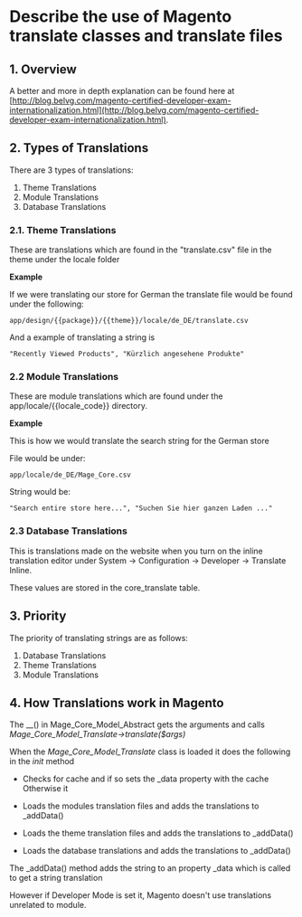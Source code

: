 # Describe the use of Magento translate classes and translate files

## 1. Overview

A better and more in depth explanation can be found here at
[http://blog.belvg.com/magento-certified-developer-exam-internationalization.html](http://blog.belvg.com/magento-certified-developer-exam-internationalization.html).


## 2. Types of Translations

There are 3 types of translations:

1. Theme Translations
2. Module Translations
3. Database Translations


### 2.1. Theme Translations

These are translations which are found in the "translate.csv" file in the theme under the locale folder

**Example**

If we were translating our store for German the translate file would be found under the following:

    app/design/{{package}}/{{theme}}/locale/de_DE/translate.csv

And a example of translating a string is

    "Recently Viewed Products", "Kürzlich angesehene Produkte"

### 2.2 Module Translations

These are module translations which are found under the app/locale/{{locale_code}} directory.

**Example**

This is how we would translate the search string for the German store

File would be under:

    app/locale/de_DE/Mage_Core.csv


String would be:

    "Search entire store here...", "Suchen Sie hier ganzen Laden ..."


### 2.3 Database Translations


This is translations made on the website when you turn on the inline translation editor under System -> Configuration -> Developer -> Translate Inline.

These values are stored in the core_translate table.


## 3. Priority

The priority of translating strings are as follows:

1. Database Translations
2. Theme Translations
3. Module Translations



## 4. How Translations work in Magento

The __() in Mage_Core_Model_Abstract gets the arguments and calls *Mage_Core_Model_Translate->translate($args)*

When the *Mage_Core_Model_Translate* class is loaded it does the following in the *init* method

- Checks for cache and if so sets the _data property with the cache
Otherwise it

- Loads the modules translation files and adds the translations to _addData()
- Loads the theme translation files and adds the translations to _addData()
- Loads the database translations and adds the translations to _addData()

The _addData() method adds the string to an property _data which is called to get a string translation

However if Developer Mode is set it, Magento doesn't use translations unrelated to module.

